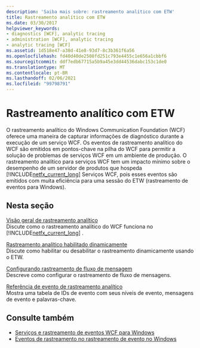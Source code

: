 ```yaml
---
description: 'Saiba mais sobre: rastreamento analítico com ETW'
title: Rastreamento analítico com ETW
ms.date: 03/30/2017
helpviewer_keywords:
- diagnostics [WCF], analytic tracing
- administration [WCF], analytic tracing
- analytic tracing [WCF]
ms.assetid: 1d518e47-a38d-41e8-93d7-8c3b361f6a56
ms.openlocfilehash: fd40d40de2508fd251c793e4455c1e656a1cbbf6
ms.sourcegitcommit: ddf7edb67715a5b9a45e3dd44536dabc153c1de0
ms.translationtype: MT
ms.contentlocale: pt-BR
ms.lasthandoff: 02/06/2021
ms.locfileid: "99798791"
---
```

# <a name="analytic-tracing-with-etw"></a>Rastreamento analítico com ETW

O rastreamento analítico do Windows Communication Foundation (WCF) oferece uma maneira de capturar informações de diagnóstico durante a execução de um serviço WCF. Os eventos de rastreamento analítico do WCF são emitidos em pontos-chave na pilha do WCF para permitir a solução de problemas de serviços WCF em um ambiente de produção. O rastreamento analítico para serviços WCF tem um impacto mínimo sobre o desempenho de um servidor de produtos que hospeda [!INCLUDE[netfx_current_long](../../../../../includes/netfx-current-long-md.md)] Serviços WCF, pois esses eventos são emitidos com muita eficiência para uma sessão do ETW (rastreamento de eventos para Windows).  
  
## <a name="in-this-section"></a>Nesta seção  

 [Visão geral de rastreamento analítico](analytic-tracing-overview.md)  
 Discute como o rastreamento analítico do WCF funciona no [!INCLUDE[netfx_current_long](../../../../../includes/netfx-current-long-md.md)] .  
  
 [Rastreamento analítico habilitado dinamicamente](dynamically-enabling-analytic-tracing.md)  
 Discute como habilitar ou desabilitar o rastreamento dinamicamente usando o ETW.  
  
 [Configurando rastreamento de fluxo de mensagem](configuring-message-flow-tracing.md)  
 Descreve como configurar o rastreamento de fluxo de mensagens.  
  
 [Referência de evento de rastreamento analítico](analytic-trace-event-reference.md)  
 Mostra uma tabela de IDs de evento com seus níveis de evento, mensagens de evento e palavras-chave.  
  
## <a name="see-also"></a>Consulte também

- [Serviços e rastreamento de eventos WCF para Windows](../../samples/wcf-services-and-event-tracing-for-windows.md)
- [Eventos de rastreamento no rastreamento de evento no Windows](../../../windows-workflow-foundation/samples/tracking-events-into-event-tracing-in-windows.md)
